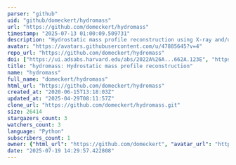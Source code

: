 ```yaml
---
parser: "github"
uid: "github/domeckert/hydromass"
url: "https://github.com/domeckert/hydromass"
timestamp: "2025-07-13 01:00:09.509731"
description: "Hydrostatic mass profile reconstruction using X-ray and/or Sunyaev-Zeldovich data"
avatar: "https://avatars.githubusercontent.com/u/47885645?v=4"
repo_url: "https://github.com/domeckert/hydromass"
doi: ["https://ui.adsabs.harvard.edu/abs/2022A%26A...662A.123E", "https://ui.adsabs.harvard.edu/abs/2025ascl.soft06017E/abstract"]
title: "hydromass: Hydrostatic mass profile reconstruction"
name: "hydromass"
full_name: "domeckert/hydromass"
html_url: "https://github.com/domeckert/hydromass"
created_at: "2020-06-15T13:18:03Z"
updated_at: "2025-04-29T08:11:57Z"
clone_url: "https://github.com/domeckert/hydromass.git"
size: 26414
stargazers_count: 3
watchers_count: 3
language: "Python"
subscribers_count: 1
owner: {"html_url": "https://github.com/domeckert", "avatar_url": "https://avatars.githubusercontent.com/u/47885645?v=4", "login": "domeckert", "type": "User"}
date: "2025-07-19 14:29:57.422808"
---
```

